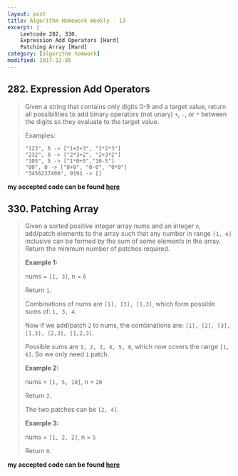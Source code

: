 ```yaml
---
layout: post
title: Algorithm Homework Weekly - 13
excerpt: |
    Leetcode 282, 330.
    Expression Add Operators [Hard]
    Patching Array [Hard]
category: [algorithm homwork]
modified: 2017-12-05
---
```


## 282. Expression Add Operators

> Given a string that contains only digits 0-9 and a target value, return all possibilities to add binary operators (not unary) `+`, `-`, or `*` between the digits so they evaluate to the target value.

> Examples:
> ```
> "123", 6 -> ["1+2+3", "1*2*3"]
> "232", 8 -> ["2*3+2", "2+3*2"]
> "105", 5 -> ["1*0+5","10-5"]
> "00", 0 -> ["0+0", "0-0", "0*0"]
> "3456237490", 9191 -> []
> ```

**my accepted code can be found [here](https://github.com/VinaLx/oj/blob/master/leetcode/282.h)**

## 330. Patching Array

> Given a sorted positive integer array nums and an integer `n`, add/patch elements to the array such that any number in range `[1, n]` inclusive can be formed by the sum of some elements in the array. Return the minimum number of patches required.
>
> **Example 1:**
>
> nums = `[1, 3]`, n = `6`
>
> Return `1`.
>
> Combinations of nums are `[1], [3], [1,3]`, which form possible sums of: `1, 3, 4`.
>
> Now if we add/patch `2` to nums, the combinations are: `[1], [2], [3], [1,3], [2,3], [1,2,3]`.
>
> Possible sums are `1, 2, 3, 4, 5, 6`, which now covers the range `[1, 6]`.
> So we only need `1` patch.
>
> **Example 2:**
>
> nums = `[1, 5, 10]`, n = `20`
>
> Return `2`.
>
> The two patches can be `[2, 4]`.
>
> **Example 3:**
>
> nums = `[1, 2, 2]`, n = `5`
>
> Return `0`.

**my accepted code can be found [here](https://github.com/VinaLx/oj/blob/master/leetcode/330.h)**